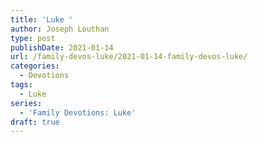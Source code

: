 ```yaml
---
title: 'Luke '
author: Joseph Louthan
type: post
publishDate: 2021-01-14
url: /family-devos-luke/2021-01-14-family-devos-luke/
categories:
  - Devotions
tags:
  - Luke
series:
  - 'Family Devotions: Luke'
draft: true
---
```

